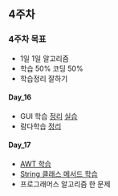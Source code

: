## 4주차

### 4주차 목표

- 1일 1일 알고리즘
- 학습 50% 코딩 50%
- 학습정리 잘하기

#### Day_16

- GUI 학습 [정리](https://bold-antimatter-94b.notion.site/Swing-c9945b21c07f400b8aad2638fb9c6d78) [실습](https://github.com/nohriter/Dynamic_Beat)
- 람다학습 [정리](https://www.notion.so/Lambda-expression-d7802c1846b34a059252d69c32ad7f8f)

#### Day_17

- [AWT 학습](https://bold-antimatter-94b.notion.site/AWT-3d9b2d861ce84b7996e2b1871ce713c3)
- [String 클래스 메서드 학습](https://bold-antimatter-94b.notion.site/e6cbefb9a6794213afb54f378f965633)
- 프로그래머스 알고리즘 한 문제
